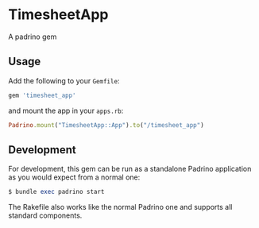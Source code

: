 # TimesheetApp

A padrino gem

## Usage

Add the following to your `Gemfile`:

```ruby
gem 'timesheet_app'
```

and mount the app in your `apps.rb`:

```ruby
Padrino.mount("TimesheetApp::App").to("/timesheet_app")
```

## Development

For development, this gem can be run as a standalone Padrino application
as you would expect from a normal one:

```ruby
$ bundle exec padrino start
```

The Rakefile also works like the normal Padrino one and supports all standard
components.
